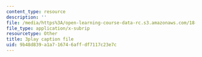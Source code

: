 ```yaml
---
content_type: resource
description: ''
file: /media/https%3A/open-learning-course-data-rc.s3.amazonaws.com/18-01sc-single-variable-calculus-fall-2010/9b48d839a1a716746affdf7117c23e7c_Pd2xP5zDsRw.srt
file_type: application/x-subrip
resourcetype: Other
title: 3play caption file
uid: 9b48d839-a1a7-1674-6aff-df7117c23e7c
---
```

